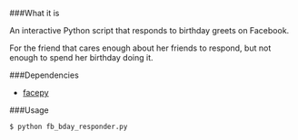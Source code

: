###What it is

An interactive Python script that responds to birthday greets on Facebook.

For the friend that cares enough about her friends to respond, but not enough to spend her birthday doing it.

###Dependencies

- [facepy](https://facepy.readthedocs.org/en/latest/)

###Usage

	$ python fb_bday_responder.py